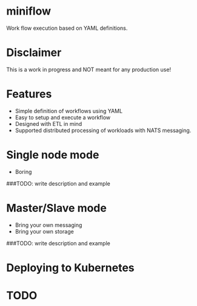 # miniflow

Work flow execution based on YAML definitions.

# Disclaimer

This is a work in progress and NOT meant for any production use!


# Features

  * Simple definition of workflows using YAML
  * Easy to setup and execute a workflow
  * Designed with ETL in mind
  * Supported distributed processing of workloads with NATS messaging.


# Single node mode

  * Boring

  ###TODO: write description and example


# Master/Slave mode

  * Bring your own messaging
  * Bring your own storage

  ###TODO: write description and example

# Deploying to Kubernetes


# TODO
